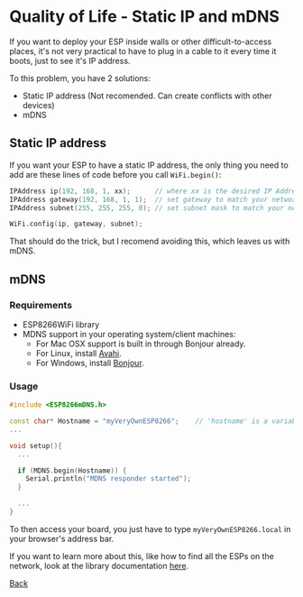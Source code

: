 # Quality of Life - Static IP and mDNS

If you want to deploy your ESP inside walls or other difficult-to-access places, it's not very practical to have to plug in a cable to it every time it boots, just to see it's IP address.

To this problem, you have 2 solutions:
 * Static IP address (Not recomended. Can create conflicts with other devices)
 * mDNS

## Static IP address

If you want your ESP to have a static IP address, the only thing you need to add are these lines of code before you call <code>WiFi.begin()</code>:

```c++
IPAddress ip(192, 168, 1, xx);      // where xx is the desired IP Address
IPAddress gateway(192, 168, 1, 1);  // set gateway to match your network
IPAddress subnet(255, 255, 255, 0); // set subnet mask to match your network

WiFi.config(ip, gateway, subnet);
```

That should do the trick, but I recomend avoiding this, which leaves us with mDNS.

## mDNS

### Requirements

- ESP8266WiFi library
- MDNS support in your operating system/client machines:
  - For Mac OSX support is built in through Bonjour already.
  - For Linux, install [Avahi](http://avahi.org/).
  - For Windows, install [Bonjour](http://www.apple.com/support/bonjour/).

### Usage

```c++
#include <ESP8266mDNS.h>

const char* Hostname = "myVeryOwnESP8266";    // 'hostname' is a variable in a library, so we use 'Hostname' here.
...

void setup(){
  ...

  if (MDNS.begin(Hostname)) {
    Serial.println("MDNS responder started");
  }

  ...
}
```

To then access your board, you just have to type <code>myVeryOwnESP8266.local</code> in your browser's address bar.

If you want to learn more about this, like how to find all the ESPs on the network, look at the library documentation [here](https://github.com/esp8266/Arduino/tree/master/libraries/ESP8266mDNS).

[Back](https://github.com/nuieee/ESP8266-Workshop-Exercises)